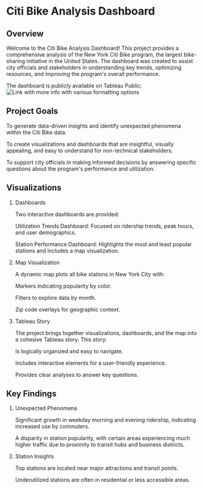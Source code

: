# Citi Bike Analysis Dashboard

## Overview

Welcome to the Citi Bike Analysis Dashboard! This project provides a comprehensive analysis of the New York Citi Bike program, the largest bike-sharing initiative in the United States. The dashboard was created to assist city officials and stakeholders in understanding key trends, optimizing resources, and improving the program's overall performance.

The dashboard is publicly available on Tableau Public: ![Link with more info with various formatting options]([https://public.tableau.com/app/profile/tinkle.jain/viz/CitiBikeAnalysis_17344146310290/FinalPresentation])


## Project Goals

To generate data-driven insights and identify unexpected phenomena within the Citi Bike data.

To create visualizations and dashboards that are insightful, visually appealing, and easy to understand for non-technical stakeholders.

To support city officials in making informed decisions by answering specific questions about the program's performance and utilization.


## Visualizations

1. Dashboards

    Two interactive dashboards are provided:
    
    Utilization Trends Dashboard: Focused on ridership trends, peak hours, and user demographics.
    
    Station Performance Dashboard: Highlights the most and least popular stations and includes a map visualization.

2. Map Visualization

    A dynamic map plots all bike stations in New York City with:
    
    Markers indicating popularity by color.
    
    Filters to explore data by month.
    
    Zip code overlays for geographic context.

3. Tableau Story

    The project brings together visualizations, dashboards, and the map into a cohesive Tableau story. This story:
    
    Is logically organized and easy to navigate.
    
    Includes interactive elements for a user-friendly experience.
    
    Provides clear analyses to answer key questions.

## Key Findings

1. Unexpected Phenomena

    Significant growth in weekday morning and evening ridership, indicating increased use by commuters.
    
    A disparity in station popularity, with certain areas experiencing much higher traffic due to proximity to transit hubs and business districts.

2. Station Insights

    Top stations are located near major attractions and transit points.
    
    Underutilized stations are often in residential or less accessible areas.


